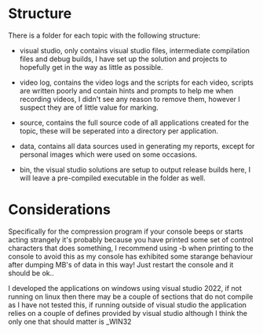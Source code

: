 # Structure

There is a folder for each topic with the following structure:

- visual studio, only contains visual studio files, intermediate compilation files and debug builds, I have set up the solution and projects to hopefully get in the way as little as possible.

- video log, contains the video logs and the scripts for each video, scripts are written poorly and contain hints and prompts to help me when recording videos, I didn't see any reason to remove them, however I suspect they are of little value for marking.

- source, contains the full source code of all applications created for the topic, these will be seperated into a directory per application.

- data, contains all data sources used in generating my reports, except for personal images which were used on some occasions.

- bin, the visual studio solutions are setup to output release builds here, I will leave a pre-compiled executable in the folder as well.

# Considerations

Specifically for the compression program if your console beeps or starts acting strangely it's probably because you have printed some set of control characters that does something, I recommend using -b when printing to the console to avoid this as my console has exhibited some starange behaviour after dumping MB's of data in this way! Just restart the console and it should be ok..

I developed the applications on windows using visual studio 2022, if not running on linux then there may be a couple of sections that do not compile as I have not tested this, if running outside of visual studio the application relies on a couple of defines provided by visual studio although I think the only one that should matter is _WIN32